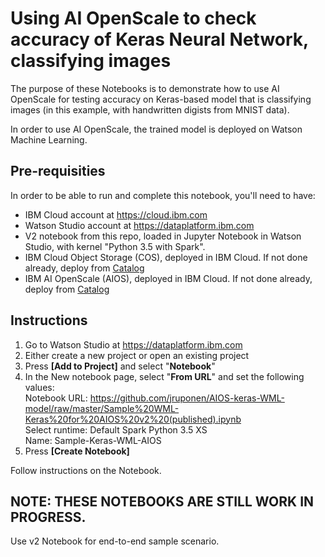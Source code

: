 # Using AI OpenScale to check accuracy of Keras Neural Network, classifying images

The purpose of these Notebooks is to demonstrate how to use AI OpenScale for testing accuracy on Keras-based model that is classifying images (in this example, with handwritten digists from MNIST data).  

In order to use AI OpenScale, the trained model is deployed on Watson Machine Learning.  

## Pre-requisities
In order to be able to run and complete this notebook, you'll need to have:
- IBM Cloud account at https://cloud.ibm.com
- Watson Studio account at https://dataplatform.ibm.com
- V2 notebook from this repo, loaded in Jupyter Notebook in Watson Studio, with kernel "Python 3.5 with Spark".
- IBM Cloud Object Storage (COS), deployed in IBM Cloud. If not done already, deploy from [Catalog](https://cloud.ibm.com/catalog/services/cloud-object-storage)
- IBM AI OpenScale (AIOS), deployed in IBM Cloud.  If not done already, deploy from [Catalog](https://cloud.ibm.com/catalog/services/watson-openscale)

## Instructions
1. Go to Watson Studio at https://dataplatform.ibm.com
2. Either create a new project or open an existing project
3. Press **[Add to Project]** and select "**Notebook**"
4. In the New notebook page, select "**From URL**" and set the following values:  
Notebook URL: https://github.com/jruponen/AIOS-keras-WML-model/raw/master/Sample%20WML-Keras%20for%20AIOS%20v2%20(published).ipynb  
Select runtime: Default Spark Python 3.5 XS  
Name: Sample-Keras-WML-AIOS  
5. Press **[Create Notebook]**  

Follow instructions on the Notebook.  


## NOTE: THESE NOTEBOOKS ARE STILL WORK IN PROGRESS.  
Use v2 Notebook for end-to-end sample scenario.  
